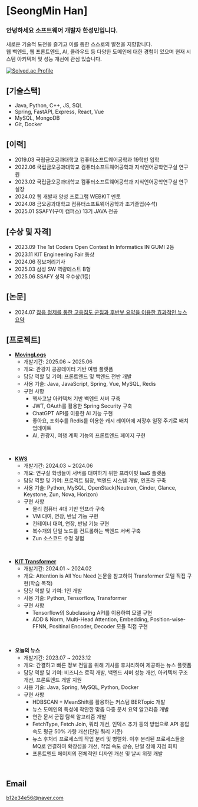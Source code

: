 # [SeongMin Han]
### 안녕하세요 소프트웨어 개발자 한성민입니다.
새로운 기술적 도전을 즐기고 이를 통한 스스로의 발전을 지향합니다. <br> 웹 백엔드, 웹 프론트엔드, AI, 클라우드 등 다양한 도메인에 대한 경험이 있으며 현재 시스템 아키텍처 및 성능 개선에 관심 있습니다.

[![Solved.ac Profile](http://mazassumnida.wtf/api/v2/generate_badge?boj=b12e34e56)](https://solved.ac/b12e34e56/)

## [기술스택]
- Java, Python, C++, JS, SQL
- Spring, FastAPI, Express, React, Vue
- MySQL, MongoDB
- Git, Docker

## [이력]
- 2019.03 국립금오공과대학교 컴퓨터소프트웨어공학과 19학번 입학
- 2022.06 국립금오공과대학교 컴퓨터소프트웨어공학과 지식언어공학연구실 연구원
- 2023.02 국립금오공과대학교 컴퓨터소프트웨어공학과 지식언어공학연구실 연구실장
- 2024.02 웹 개발자 양성 프로그램 WEBKIT 멘토
- 2024.08 금오공과대학교 컴퓨터소프트웨어공학과 조기졸업(수석)
- 2025.01 SSAFY(구미 캠퍼스) 13기 JAVA 전공

## [수상 및 자격]
- 2023.09 The 1st Coders Open Contest In Informatics IN GUMI 2등
- 2023.11 KIT Engineering Fair 동상
- 2024.06 정보처리기사
- 2025.03 삼성 SW 역량테스트 B형
- 2025.06 SSAFY 성적 우수상(1등)

## [논문]
- 2024.07 [잡음 정제를 통한 고응집도 군집과 후반부 요약을 이용한 효과적인 뉴스 요약](https://www.kci.go.kr/kciportal/ci/sereArticleSearch/ciSereArtiView.kci?sereArticleSearchBean.artiId=ART003109973)

## [프로젝트]
- **[MovingLogs](https://github.com/winteeeee/MovingLogs)**
  - 개발기간: 2025.06 ~ 2025.06
  - 개요: 관광지 공공데이터 기반 여행 플랫폼
  - 담당 역할 및 기여: 프론트엔드 및 백엔드 전반 개발
  - 사용 기술: Java, JavaScript, Spring, Vue, MySQL, Redis
  - 구현 사항
     - 헥사고날 아키텍처 기반 백엔드 서버 구축
     - JWT, OAuth를 활용한 Spring Security 구축
     - ChatGPT API를 이용한 AI 기능 구현
     - 좋아요, 조회수를 Redis를 이용한 캐시 레이어에 저장후 일정 주기로 배치 업데이트
     - AI, 관광지, 여행 계획 기능의 프론트엔드 페이지 구현
<br>

- **[KWS](https://github.com/winteeeee/KWS-backend)**
  - 개발기간: 2024.03 ~ 2024.06
  - 개요: 연구실 학생들이 서버를 대여하기 위한 프라이빗 IaaS 플랫폼
  - 담당 역할 및 기여: 프로젝트 팀장, 백엔드 시스템 개발, 인프라 구축
  - 사용 기술: Python, MySQL, OpenStack(Neutron, Cinder, Glance, Keystone, Zun, Nova, Horizon)
  - 구현 사항
    - 물리 컴퓨터 4대 기반 인프라 구축
    - VM 대여, 연장, 반납 기능 구현
    - 컨테이너 대여, 연장, 반납 기능 구현
    - 복수개의 단일 노드를 컨트롤하는 백엔드 서버 구축
    - Zun 소스코드 수정 경험
<br>

- **[KIT Transformer](https://github.com/winteeeee/KIT-Transformer)**
  - 개발기간: 2024.01 ~ 2024.02
  - 개요: Attention is All You Need 논문을 참고하여 Transformer 모델 직접 구현(학습 목적)
  - 담당 역할 및 기여: 1인 개발
  - 사용 기술: Python, Tensorflow, Transformer
  - 구현 사항
    - Tensorflow의 Subclassing API를 이용하여 모델 구현
    - ADD & Norm, Multi-Head Attention, Embedding, Position-wise-FFNN, Positinal Encoder, Decoder 모듈 직접 구현
<br>

- **오늘의 뉴스**
  - 개발기간: 2023.07 ~ 2023.12
  - 개요: 간결하고 빠른 정보 전달을 위해 기사를 후처리하여 제공하는 뉴스 플랫폼
  - 담당 역할 및 기여: 비즈니스 로직 개발, 백엔드 서버 성능 개선, 아키텍처 구조 개선, 프론트엔드 개발 지원
  - 사용 기술: Java, Spring, MySQL, Python, Docker
  - 구현 사항
    - HDBSCAN + MeanShift를 활용하는 커스텀 BERTopic 개발
    - 뉴스 도메인의 특성에 착안한 맞춤 다중 문서 요약 알고리즘 개발
    - 연관 문서 군집 탐색 알고리즘 개발
    - FetchType, Fetch Join, 쿼리 개선, 인덱스 추가 등의 방법으로 API 응답 속도 평균 50% 가량 개선(단일 쿼리 기준)
    - 뉴스 후처리 프로세스의 작업 분리 및 병렬화. 이후 분리된 프로세스들을 MQ로 연결하여 확장성을 개선, 작업 속도 상승, 단일 장애 지점 회피
    - 프론트엔드 페이지의 전체적인 디자인 개선 및 날씨 위젯 개발
<br>


## Email
b12e34e56@naver.com

